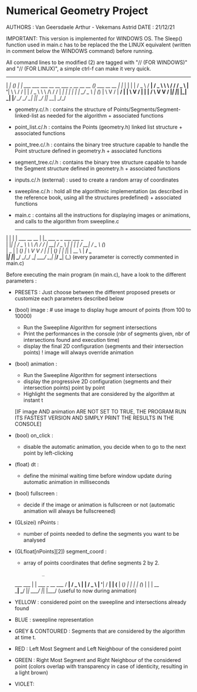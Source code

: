 Numerical Geometry Project
==========================

AUTHORS : Van Geersdaele Arthur - Vekemans Astrid
DATE :  21/12/21


IMPORTANT: This version is implemented for WINDOWS OS.
The Sleep() function used in main.c has to be replaced the the LINUX equivalent (written in comment below the WINDOWS command) before running. 

All command lines to be modified (2) are tagged with "// (FOR WINDOWS)" and "// (FOR LINUX)", a simple ctrl-f can make it very quick.



  _____   _   _                                                        _                   
 |  ___| (_) | |   ___   ___      ___   __   __   ___   _ __  __   __ (_)   ___  __      __
 | |_    | | | |  / _ \ / __|    / _ \  \ \ / /  / _ \ | '__| \ \ / / | |  / _ \ \ \ /\ / /
 |  _|   | | | | |  __/ \__ \   | (_) |  \ V /  |  __/ | |     \ V /  | | |  __/  \ V  V / 
 |_|     |_| |_|  \___| |___/    \___/    \_/    \___| |_|      \_/   |_|  \___|   \_/\_/  
                                                                                           
- geometry.c/.h : contains the structure of Points/Segments/Segment-linked-list as needed for the algorithm + associated functions

- point_list.c/.h : contains the Points (geometry.h) linked list structure + associated functions

- point_tree.c/.h : contains the binary tree structure capable to handle the Point structure defined in geometry.h + associated functions

- segment_tree.c/.h : contains the binary tree structure capable to hande the Segment structure defined in geometry.h + associated functions

- inputs.c/.h (external) : used to create a random array of coordinates

- sweepline.c/.h : hold all the algorithmic implementation (as described in the reference book, using all the structures predefined) + associated functions

- main.c : contains all the instructions for displaying images or animations, and calls to the algorithm from sweepline.c



  _   _                        _                                          
 | | | |   ___   __      __   | |_    ___      _   _   ___    ___     _   
 | |_| |  / _ \  \ \ /\ / /   | __|  / _ \    | | | | / __|  / _ \   (_)  
 |  _  | | (_) |  \ V  V /    | |_  | (_) |   | |_| | \__ \ |  __/    _   
 |_| |_|  \___/    \_/\_/      \__|  \___/     \__,_| |___/  \___|   (_) (every parameter is correctly commented in main.c)


Before executing the main program (in main.c), have a look to the different parameters : 

- PRESETS : Just choose between the different proposed presets or customize each parameters described below

- (bool) image : # use image to display huge amount of points (from 100 to 10000)
	* Run the Sweepline Algorithm for segment intersections 
	* Print the performances in the console (nbr of segments given, nbr of intersections found and execution time)
	* display the final 2D configuration (segments and their intersection points)
	! image will always override animation 

- (bool) animation :
	* Run the Sweepline Algorithm for segment intersections 
	* display the progressive 2D configuration (segments and their intersection points) point by point
	* Highlight the segments that are considered by the algorithm at instant t

  [IF image AND animation ARE NOT SET TO TRUE, THE PROGRAM RUN ITS FASTEST VERSION AND SIMPLY PRINT THE RESULTS IN THE CONSOLE]

- (bool) on_click : 
	* disable the automatic animation, you decide when to go to the next point by left-clicking

- (float) dt : 
	* define the minimal waiting time before window update during automatic animation in milliseconds

- (bool) fullscreen : 
	* decide if the image or animation is fullscreen or not (automatic animation will always be fullscreened)

- (GLsizei) nPoints :
	* number of points needed to define the segments you want to be analysed

- (GLfloat[nPoints][2]) segment_coord : 
	* array of points coordinates that define segments 2 by 2.


                 _                      
   ___    ___   | |   ___    _ __   ___ 
  / __|  / _ \  | |  / _ \  | '__| / __|
 | (__  | (_) | | | | (_) | | |    \__ \
  \___|  \___/  |_|  \___/  |_|    |___/  (useful to now during animation)
                                                

- YELLOW : considered point on the sweepline and intersections already found 
- BLUE   : sweepline representation

- GREY & CONTOURED : Segments that are considered by the algorithm at time t.

- RED   : Left Most Segment and Left Neighbour of the considered point 
- GREEN : Right Most Segment and Right Neighbour of the considered point 
  (colors overlap with transparency in case of identicity, resulting in a light brown)

- VIOLET: 
